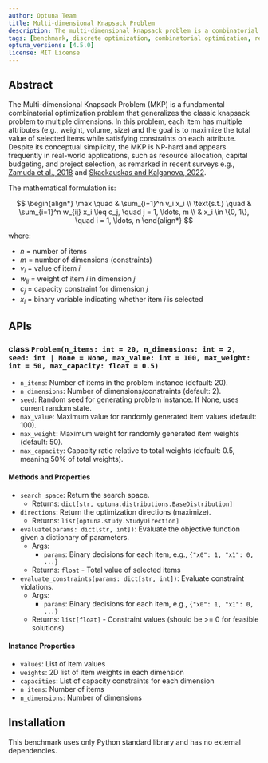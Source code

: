 ```yaml
---
author: Optuna Team
title: Multi-dimensional Knapsack Problem
description: The multi-dimensional knapsack problem is a combinatorial optimization problem that generalizes the classic knapsack problem to multiple dimensions.
tags: [benchmark, discrete optimization, combinatorial optimization, real world problem]
optuna_versions: [4.5.0]
license: MIT License
---
```


## Abstract

The Multi-dimensional Knapsack Problem (MKP) is a fundamental combinatorial optimization problem that generalizes the classic knapsack problem to multiple dimensions. In this problem, each item has multiple attributes (e.g., weight, volume, size) and the goal is to maximize the total value of selected items while satisfying constraints on each attribute. Despite its conceptual simplicity, the MKP is NP-hard and appears frequently in real-world applications, such as resource allocation, capital budgeting, and project selection, as remarked in recent surveys e.g.,  [Zamuda et al., 2018](https://doi.org/10.1145/3205651.3208307) and [Skackauskas and Kalganova, 2022](https://doi.org/10.1016/j.sasc.2022.200041).

The mathematical formulation is:

$$
\begin{align*}
\max \quad & \sum_{i=1}^n v_i x_i \\
\text{s.t.} \quad & \sum_{i=1}^n w_{ij} x_i \leq c_j, \quad j = 1, \ldots, m \\
& x_i \in \{0, 1\}, \quad i = 1, \ldots, n
\end{align*}
$$

where:

- $n$ = number of items
- $m$ = number of dimensions (constraints)
- $v_i$ = value of item $i$
- $w_{ij}$ = weight of item $i$ in dimension $j$
- $c_j$ = capacity constraint for dimension $j$
- $x_i$ = binary variable indicating whether item $i$ is selected

## APIs

### class `Problem(n_items: int = 20, n_dimensions: int = 2, seed: int | None = None, max_value: int = 100, max_weight: int = 50, max_capacity: float = 0.5)`

- `n_items`: Number of items in the problem instance (default: 20).
- `n_dimensions`: Number of dimensions/constraints (default: 2).
- `seed`: Random seed for generating problem instance. If None, uses current random state.
- `max_value`: Maximum value for randomly generated item values (default: 100).
- `max_weight`: Maximum weight for randomly generated item weights (default: 50).
- `max_capacity`: Capacity ratio relative to total weights (default: 0.5, meaning 50% of total weights).

#### Methods and Properties

- `search_space`: Return the search space.
  - Returns: `dict[str, optuna.distributions.BaseDistribution]`
- `directions`: Return the optimization directions (maximize).
  - Returns: `list[optuna.study.StudyDirection]`
- `evaluate(params: dict[str, int])`: Evaluate the objective function given a dictionary of parameters.
  - Args:
    - `params`: Binary decisions for each item, e.g., `{"x0": 1, "x1": 0, ...}`
  - Returns: `float` - Total value of selected items
- `evaluate_constraints(params: dict[str, int])`: Evaluate constraint violations.
  - Args:
    - `params`: Binary decisions for each item, e.g., `{"x0": 1, "x1": 0, ...}`
  - Returns: `list[float]` - Constraint values (should be >= 0 for feasible solutions)

#### Instance Properties

- `values`: List of item values
- `weights`: 2D list of item weights in each dimension
- `capacities`: List of capacity constraints for each dimension
- `n_items`: Number of items
- `n_dimensions`: Number of dimensions

## Installation

This benchmark uses only Python standard library and has no external dependencies.
